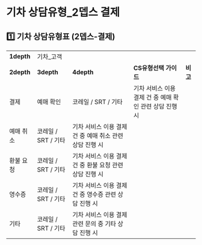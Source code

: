 # 기차 상담유형_2뎁스 결제

**1️⃣ 기차** **상담유형표 (2뎁스-결제)**
-----------------------------

|  |  |  |  |  |
| --- | --- | --- | --- | --- |
| **1depth** | 기차\_고객 | | | |
| **2depth** | **3depth** | **4depth** | **CS유형선택 가이드** | **비고** |
| 결제 | 예매 확인 | 코레일 / SRT / 기타 | 기차 서비스 이용 결제 건 중 예매 확인 관련 상담 진행 시 |  |
| 예매 취소 | 코레일 / SRT / 기타 | 기차 서비스 이용 결제 건 중 예매 취소 관련 상담 진행 시 |  |
| 환불 요청 | 코레일 / SRT / 기타 | 기차 서비스 이용 결제 건 중 환불 요청 관련 상담 진행 시 |  |
| 영수증 | 코레일 / SRT / 기타 | 기차 서비스 이용 결제 건 중 영수증 관련 상담 진행 시 |  |
| 기타 | 코레일 / SRT / 기타 | 기차 서비스 이용 결제 관련 문의 중 기타 상담 진행 시 |  |